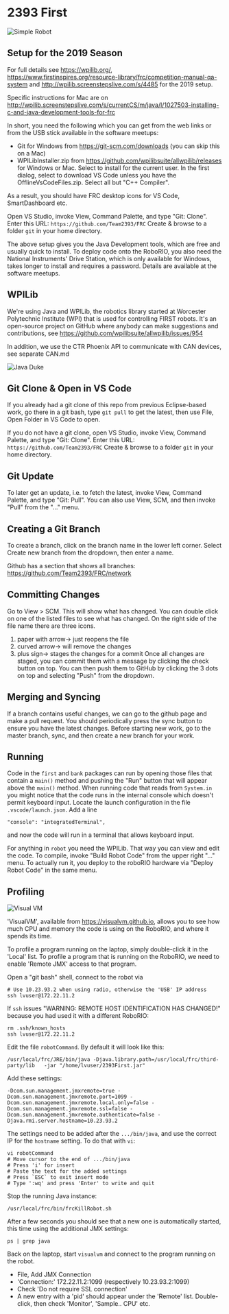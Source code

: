 2393 First
==========

![Simple Robot](blacky.jpg)

Setup for the 2019 Season
-------------------------

For full details see https://wpilib.org/, 
https://www.firstinspires.org/resource-library/frc/competition-manual-qa-system and 
http://wpilib.screenstepslive.com/s/4485 for the 2019 setup.

Specific instructions for Mac are on http://wpilib.screenstepslive.com/s/currentCS/m/java/l/1027503-installing-c-and-java-development-tools-for-frc

In short, you need the following which you can get from the web links
or from the USB stick available in the software meetups:

 * Git for Windows from https://git-scm.com/downloads (you can skip this on a Mac)
 * WPILibInstaller.zip from https://github.com/wpilibsuite/allwpilib/releases
   for Windows or Mac.
   Select to install for the current user.
   In the first dialog, select to download VS Code unless you have the OfflineVsCodeFiles.zip.
   Select all but "C++ Compiler".

As a result, you should have FRC desktop icons for VS Code,
SmartDashboard etc.

Open VS Studio, invoke View, Command Palette, and type "Git: Clone".
Enter this URL: `https://github.com/Team2393/FRC`
Create & browse to a folder `git` in your home directory.

The above setup gives you the Java Development tools, which are free and usually
quick to install.
To deploy code onto the RoboRIO, you also need the National Instruments' Drive Station,
which is only available for Windows, takes longer to install and requires a password.
Details are available at the software meetups.

WPILib
------

We're using Java and WPILib,
the robotics library started at Worcester Polytechnic Institute (WPI)
that is used for controlling FIRST robots.
It's an open-source project on GitHub where anybody can
make suggestions and contributions,
see https://github.com/wpilibsuite/allwpilib/issues/954

In addition, we use the CTR Phoenix API to communicate
with CAN devices, see separate CAN.md 

![Java Duke](duke.png)

Git Clone & Open in VS Code
---------------------------

If you already had a git clone of this repo from previous Eclipse-based work,
go there in a git bash, type `git pull` to get the latest,
then use File, Open Folder in VS Code to open.

If you do not have a git clone, open VS Studio,
invoke View, Command Palette, and type "Git: Clone".
Enter this URL: `https://github.com/Team2393/FRC`
Create & browse to a folder `git` in your home directory.

Git Update
----------

To later get an update, i.e. to fetch the latest,
invoke View, Command Palette, and type "Git: Pull".
You can also use View, SCM, and then invoke "Pull"
from the "..." menu.

Creating a Git Branch
---------------------
To create a branch, click on the branch name in the 
lower left corner. Select Create new branch from the
dropdown, then enter a name.

Github has a section that shows all branches:
https://github.com/Team2393/FRC/network

Committing Changes
------------------
Go to View > SCM. This will show what has changed.
You can double click on one of the listed files to
see what has changed. On the right side of the file name
there are three icons.
1) paper with arrow-> just reopens the file
2) curved arrow-> will remove the changes 
3) plus sign-> stages the changes for a commit
Once all changes are staged, you can commit them
with a message by clicking the check button on top.
You can then push them to GitHub by clicking the
3 dots on top and selecting "Push" from the
dropdown.

Merging and Syncing
-------------------
If a branch contains useful changes, we can go to the
github page and make a pull request. You should 
periodically press the sync button to ensure you have the
latest changes. Before starting new work, go to the 
master branch, sync, and  then create a new branch for your
work.


Running
-------

Code in the `first` and `bank` packages can run by opening those
files that contain a `main()` method and pushing the "Run" button
that will appear above the `main()` method.
When running code that reads from `System.in` you might notice that
the code runs in the internal console which doesn't permit keyboard input.
Locate the launch configuration in the file `.vscode/launch.json`.
Add a line
```
"console": "integratedTerminal",
```
and now the code will run in a terminal that allows keyboard input.

For anything in `robot` you need the WPILib. That way you can view and edit the code.
To compile, invoke "Build Robot Code" from the upper right "..." menu.
To actually run it, you deploy to the roboRIO hardware via "Deploy Robot Code"
in the same menu.


Profiling
---------

![Visual VM](visualvm.png)

'VisualVM', available from https://visualvm.github.io,
allows you to see how much CPU and memory the code is using on the RoboRIO,
and where it spends its time.

To profile a program running on the laptop, simply double-click it in the 'Local' list.
To profile a program that is running on the RoboRIO,
we need to enable 'Remote JMX' access to that program.

Open a "git bash" shell, connect to the robot via
```
# Use 10.23.93.2 when using radio, otherwise the 'USB' IP address
ssh lvuser@172.22.11.2
```

If `ssh` issues "WARNING: REMOTE HOST IDENTIFICATION HAS CHANGED!"
because you had used it with a different RoboRIO:
```
rm .ssh/known_hosts
ssh lvuser@172.22.11.2
```

Edit the file `robotCommand`. By default it will look like this:
```
/usr/local/frc/JRE/bin/java -Djava.library.path=/usr/local/frc/third-party/lib   -jar "/home/lvuser/2393First.jar"
```

Add these settings:
```
-Dcom.sun.management.jmxremote=true -Dcom.sun.management.jmxremote.port=1099 -Dcom.sun.management.jmxremote.local.only=false -Dcom.sun.management.jmxremote.ssl=false -Dcom.sun.management.jmxremote.authenticate=false -Djava.rmi.server.hostname=10.23.93.2 
```

The settings need to be added after the `.../bin/java`, and use the correct IP for the `hostname` setting.
To do that with `vi`:
```
vi robotCommand
# Move cursor to the end of .../bin/java
# Press 'i' for insert
# Paste the text for the added settings
# Press `ESC` to exit insert mode
# Type ':wq' and press 'Enter' to write and quit
```

Stop the running Java instance:
```
/usr/local/frc/bin/frcKillRobot.sh
```

After a few seconds you should see that a new one is automatically started, this time using the additional JMX settings:
```
ps | grep java
```

Back on the laptop, start `visualvm` and connect to the program running on the robot.
 * File, Add JMX Connection
 * 'Connection:' 172.22.11.2:1099 (respectively 10.23.93.2:1099)
 * Check 'Do not require SSL connection'
 * A new entry with a 'pid' should appear under the 'Remote' list.
   Double-click, then check 'Monitor', 'Sample.. CPU' etc.

